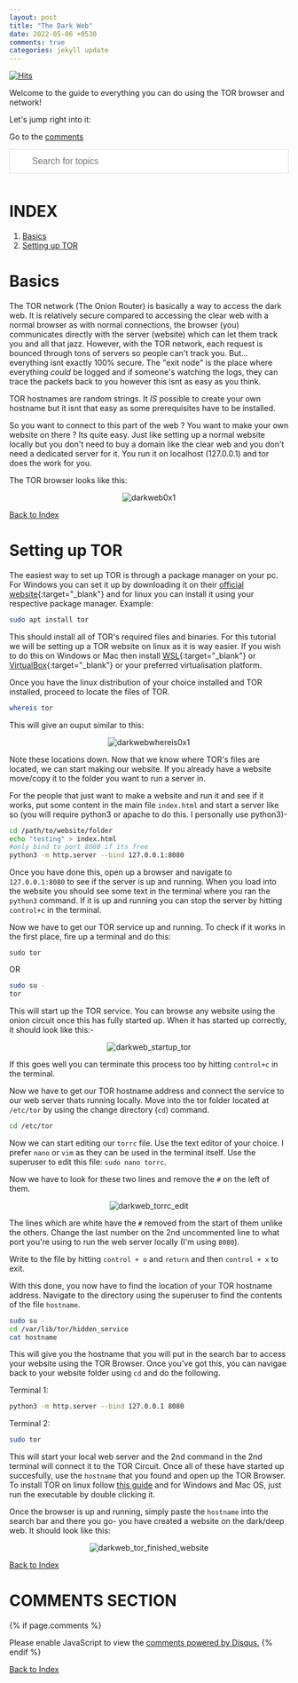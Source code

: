 ```yaml
---
layout: post
title: "The Dark Web"
date: 2022-05-06 +0530
comments: true
categories: jekyll update
---
```


<script>
function myFunction() {

  var input, filter, ul, li, a, i, txtValue;
  input = document.getElementById('myInput');
  filter = input.value.toUpperCase();
  ul = document.getElementById("myUL");
  li = ul.getElementsByTagName('li');

  for (i = 0; i < li.length; i++) {
    a = li[i].getElementsByTagName("a")[0];
    txtValue = a.textContent || a.innerText;
    if (txtValue.toUpperCase().indexOf(filter) > -1) {
      li[i].style.display = "";
    } else {
      li[i].style.display = "none";
    }
  }
}
</script>

<style>
#myInput {
  background-image: url('/css/searchicon.png'); 
  background-position: 10px 12px; 
  background-repeat: no-repeat; 
  width: 100%;
  font-size: 16px; 
  padding: 12px 20px 12px 40px; 
  border: 1px solid #ddd;
  margin-bottom: 12px; 
}

</style>

[![Hits](https://hits.seeyoufarm.com/api/count/incr/badge.svg?url=https%3A%2F%2Fgithub.com%2FFluffySnowman%2Ffluffysnowman.github.io&count_bg=%2379C83D&title_bg=%23555555&icon=&icon_color=%23E7E7E7&title=hits&edge_flat=false)](https://hits.seeyoufarm.com)

Welcome to the guide to everything you can do using the TOR browser and network!

Let's jump right into it:

Go to the [comments](#comments-section)

<div>

<input type="text" id="myInput" onkeyup="myFunction()" placeholder="Search for topics">

</div>

# INDEX 

<ol id="myUL">
    <li><a href="#basics">Basics</a></li> 
    <li><a href="#setting-up-tor">Setting up TOR</a></li>
</ol>

# Basics

The TOR network (The Onion Router) is basically a way to access the dark web. It is relatively secure compared to accessing the clear web with a normal browser as with normal connections, the browser (you) communicates directly with the server (website) which can let them track you and all that jazz. 
However, with the TOR network, each request is bounced through tons of servers so people can't track you.
But... everything isnt exactly 100% secure. The "exit node" is the place where everything <i>could</i> be logged and if someone's watching the logs, they can trace the packets back to you however this isnt as easy as you think. 

TOR hostnames are random strings. It <i>IS</i> possible to create your own hostname but it isnt that easy as some prerequisites have to be installed.

So you want to connect to this part of the web ? You want to make your own website on there ? Its quite easy. Just like setting up a normal website locally but you don't need to buy a domain like the clear web and you don't need a dedicated server for it. You run it on localhost (127.0.0.1) and tor does the work for you.

The TOR browser looks like this:

<p align="center">
<img src="/assets/pics/dark_web_0x1.PNG" alt="darkweb0x1">
</p>

[Back to Index](#index)

# Setting up TOR

The easiest way to set up TOR is through a package manager on your pc. For Windows you can set it up by downloading it on their [official website](https://www.torproject.org/download/){:target="\_blank"} and for linux you can install it using your respective package manager.
Example:

```bash
sudo apt install tor
```

This should install all of TOR's required files and binaries. For this tutorial we will be setting up a TOR website on linux as it is way easier. If you wish to do this on Windows or Mac then install [WSL](https://docs.microsoft.com/en-us/windows/wsl/install){:target="\_blank"} or [VirtualBox](https://www.virtualbox.org/wiki/Downloads){:target="\_blank"} or your preferred virtualisation platform.

Once you have the linux distribution of your choice installed and TOR installed, proceed to locate the files of TOR.

```bash
whereis tor
```

This will give an ouput similar to this:

<p align="center">
<img src="/assets/pics/dark_web_whereis0x1.PNG" alt="darkwebwhereis0x1">
</p>

Note these locations down.
Now that we know where TOR's files are located, we can start making our website. If you already have a website move/copy it to the folder you want to run a server in.

For the people that just want to make a website and run it and see if it works, put some content in the main file `index.html` and start a server like so (you will require python3 or apache to do this. I personally use python3)-

```bash
cd /path/to/website/folder
echo "testing" > index.html
#only bind to port 8080 if its free
python3 -m http.server --bind 127.0.0.1:8080
```

Once you have done this, open up a browser and navigate to `127.0.0.1:8080` to see if the server is up and running. When you load into the website you should see some text in the terminal where you ran the `python3` command.
If it is up and running you can stop the server by hitting `control+c` in the terminal.

Now we have to get our TOR service up and running.
To check if it works in the first place, fire up a terminal and do this:

`sudo tor`

OR

```bash
sudo su -
tor
```

This will start up the TOR service. You can browse any website using the onion circuit once this has fully started up. When it has started up correctly, it should look like this:-

<p align="center">
<img src="/assets/pics/dark_web_startup_tor.PNG" alt="darkweb_startup_tor">
</p>

If this goes well you can terminate this process too by hitting `control+c` in the terminal.

Now we have to get our TOR hostname address and connect the service to our web server thats running locally. Move into the tor folder located at `/etc/tor` by using the change directory (`cd`) command.

```bash
cd /etc/tor
```

Now we can start editing our `torrc` file. Use the text editor of your choice. I prefer `nano` or `vim` as they can be used in the terminal itself. Use the superuser to edit this file: `sudo nano torrc`.

Now we have to look for these two lines and remove the `#` on the left of them.

<p align="center">
<img src="/assets/pics/dark_web_torrc_editing.PNG" alt="darkweb_torrc_edit">
</p>

The lines which are white have the `#` removed from the start of them unlike the others. Change the last number on the 2nd uncommented line to what port you're using to run the web server locally (I'm using `8080`).

Write to the file by hitting `control + o` and `return` and then `control + x` to exit.

With this done, you now have to find the location of your TOR hostname address. Navigate to the directory using the superuser to find the contents of the file `hostname`.

```bash
sudo su -
cd /var/lib/tor/hidden_service
cat hostname
```

This will give you the hostname that you will put in the search bar to access your website using the TOR Browser. Once you've got this, you can navigae back to your website folder using `cd` and do the following.

Terminal 1:
```bash
python3 -m http.server --bind 127.0.0.1 8080
```

Terminal 2:
```bash
sudo tor
```

This will start your local web server and the 2nd command in the 2nd terminal will connect it to the TOR Circuit. Once all of these have started up succesfully, use the `hostname` that you found and open up the TOR Browser. To install TOR on linux follow [this guide](https://tb-manual.torproject.org/installation/) and for Windows and Mac OS, just run the executable by double clicking it.

Once the browser is up and running, simply paste the `hostname` into the search bar and there you go- you have created a website on the dark/deep web.
It should look like this:

<p align="center">
<img src="/assets/pics/dark_web_finished_tor_site_0x1.PNG" alt="darkweb_tor_finished_website">
</p>


[Back to Index](#index)

# COMMENTS SECTION

{% if page.comments %}

<div id="disqus_thread"></div>
<script>
    (function() { 
    var d = document, s = d.createElement('script');
    s.src = 'https://fluffysnowman.disqus.com/embed.js';
    s.setAttribute('data-timestamp', +new Date());
    (d.head || d.body).appendChild(s);
    })();
</script>
<noscript>Please enable JavaScript to view the <a href="https://disqus.com/?ref_noscript">comments powered by Disqus.</a></noscript>
{% endif %}

[Back to Index](#index)

